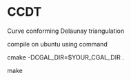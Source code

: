 # CCDT
Curve conforming Delaunay triangulation

compile on ubuntu using command

cmake -DCGAL_DIR=$YOUR_CGAL_DIR .

make

